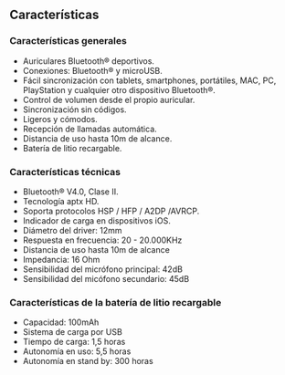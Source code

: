 ## Características

### Características generales

* Auriculares Bluetooth® deportivos.
* Conexiones: Bluetooth® y microUSB.
*	Fácil sincronización con tablets, smartphones, portátiles, MAC, PC, PlayStation y cualquier otro dispositivo Bluetooth®.
*	Control de volumen desde el propio auricular.
*	Sincronización sin códigos.
*	Ligeros y cómodos.
*	Recepción de llamadas automática.
*	Distancia de uso hasta 10m de alcance.
*	Batería de litio recargable.

### Características técnicas

* Bluetooth® V4.0, Clase II.
* Tecnología aptx HD.
* Soporta protocolos HSP / HFP / A2DP /AVRCP.
* Indicador de carga en dispositivos iOS.
* Diámetro del driver: 12mm
* Respuesta en frecuencia: 20 - 20.000KHz
* Distancia de uso hasta 10m de alcance
* Impedancia: 16 Ohm
* Sensibilidad del micrófono principal: 42dB 
* Sensibilidad del micófono secundario: 45dB

### Características de la batería de litio recargable
* Capacidad: 100mAh
* Sistema de carga por USB
* Tiempo de carga: 1,5 horas
* Autonomía en uso: 5,5 horas
* Autonomía en stand by: 300 horas
